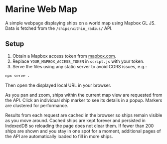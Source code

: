 # Marine Web Map

A simple webpage displaying ships on a world map using Mapbox GL JS. Data is fetched from the `/ships/within_radius/` API.

## Setup

1. Obtain a Mapbox access token from [mapbox.com](https://mapbox.com/).
2. Replace `YOUR_MAPBOX_ACCESS_TOKEN` in `script.js` with your token.
3. Serve the files using any static server to avoid CORS issues, e.g.:

```bash
npx serve .
```

Then open the displayed local URL in your browser.

As you pan and zoom, ships within the current map view are requested from the API. Click an individual ship marker to see its details in a popup. Markers are clustered for performance.

Results from each request are cached in the browser so ships remain visible as you move around. Cached ships are kept forever and persisted in IndexedDB so reloading the page does not clear them. If fewer than 200 ships are shown and you stay in one spot for a moment, additional pages of the API are automatically loaded to fill in more ships.
